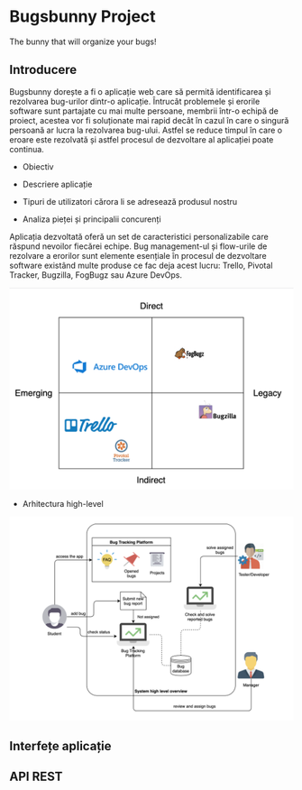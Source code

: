 # Bugsbunny Project

The bunny that will organize your bugs!

## Introducere

Bugsbunny dorește a fi o aplicație web care să permită identificarea și rezolvarea bug-urilor dintr-o aplicație. Întrucât problemele și erorile software sunt partajate cu mai multe persoane, membrii într-o echipă de proiect, acestea vor fi soluționate mai rapid decât în cazul în care o singură persoană ar lucra la rezolvarea bug-ului. Astfel se reduce timpul în care o eroare este rezolvată și astfel procesul de dezvoltare al aplicației poate continua.

* Obiectiv

* Descriere aplicație

* Tipuri de utilizatori cărora li se adresează produsul nostru

* Analiza pieței și principalii concurenți

Aplicația dezvoltată oferă un set de caracteristici personalizabile care răspund nevoilor fiecărei echipe. Bug management-ul și flow-urile de rezolvare a erorilor sunt elemente esențiale în procesul de dezvoltare software existând multe produse ce fac deja acest lucru: Trello, Pivotal Tracker, Bugzilla, FogBugz sau Azure DevOps.

![competition-overview](./docs/competition.png)

* Arhitectura high-level

![highlevel-overview](./docs/highlevel.png)

## Interfețe aplicație


## API REST
